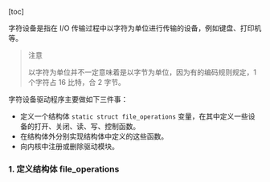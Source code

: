 [toc]

字符设备是指在 I/O 传输过程中以字符为单位进行传输的设备，例如键盘、打印机等。

> 注意
>
> 以字符为单位并不一定意味着是以字节为单位，因为有的编码规则规定，1 个字符占 16 比特，合 2 字节。

字符设备驱动程序主要做如下三件事：

+ 定义一个结构体 `static struct file_operations` 变量，在其中定义一些设备的打开、关闭、读、写、控制函数。
+ 在结构体外分别实现结构体中定义的这些函数。
+ 向内核中注册或删除驱动模块。

### 1. 定义结构体 file_operations

```c
```

